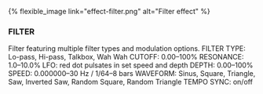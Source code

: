 ---
---

{% flexible_image link="effect-filter.png" alt="Filter effect" %}

### FILTER
Filter featuring multiple filter types and modulation options.
FILTER TYPE: Lo-pass, Hi-pass, Talkbox, Wah Wah
CUTOFF: 0.00–100%
RESONANCE: 1.0–10.0%
LFO: red dot pulsates in set speed and depth
DEPTH: 0.00–100%
SPEED: 0.000000–30 Hz / 1/64–8 bars
WAVEFORM: Sinus, Square, Triangle, Saw, Inverted Saw, Random Square, Random Triangle
TEMPO SYNC: on/off
